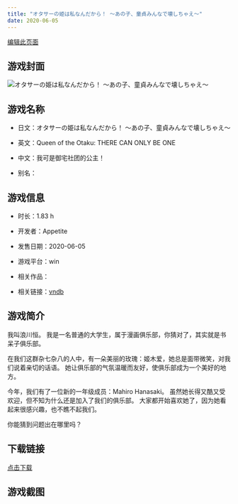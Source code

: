 ```yaml
---
title: "オタサーの姫は私なんだから！ ～あの子、童貞みんなで壊しちゃえ～"
date: 2020-06-05
---
```

[编辑此页面](https://github.com/ACG-3/ADV3-source/blob/main/source/_posts/games/%E3%82%AA%E3%82%BF%E3%82%B5%E3%83%BC%E3%81%AE%E5%A7%AB%E3%81%AF%E7%A7%81%E3%81%AA%E3%82%93%E3%81%A0%E3%81%8B%E3%82%89%EF%BC%81%20%EF%BD%9E%E3%81%82%E3%81%AE%E5%AD%90%E3%80%81%E7%AB%A5%E8%B2%9E%E3%81%BF%E3%82%93%E3%81%AA%E3%81%A7%E5%A3%8A%E3%81%97%E3%81%A1%E3%82%83%E3%81%88%EF%BD%9E.md)

## 游戏封面

![オタサーの姫は私なんだから！ ～あの子、童貞みんなで壊しちゃえ～](https%3A//pan.timero.xyz/onedrive/img_lib_001/%E3%82%AA%E3%82%BF%E3%82%B5%E3%83%BC%E3%81%AE%E5%A7%AB%E3%81%AF%E7%A7%81%E3%81%AA%E3%82%93%E3%81%A0%E3%81%8B%E3%82%89%EF%BC%81%20%EF%BD%9E%E3%81%82%E3%81%AE%E5%AD%90%E3%80%81%E7%AB%A5%E8%B2%9E%E3%81%BF%E3%82%93%E3%81%AA%E3%81%A7%E5%A3%8A%E3%81%97%E3%81%A1%E3%82%83%E3%81%88%EF%BD%9E_cover.avif)


## 游戏名称

- 日文：オタサーの姫は私なんだから！ ～あの子、童貞みんなで壊しちゃえ～
- 英文：Queen of the Otaku: THERE CAN ONLY BE ONE
- 中文：我可是御宅社团的公主！

- 别名：


## 游戏信息

- 时长：1.83 h
- 开发者：Appetite
- 发售日期：2020-06-05
- 游戏平台：win
- 相关作品：

- 相关链接：[vndb](https://vndb.org/v28695)


## 游戏简介

我叫浪川恒。
我是一名普通的大学生，属于漫画俱乐部，你猜对了，其实就是书呆子俱乐部。

在我们这群杂七杂八的人中，有一朵美丽的玫瑰：姬木爱，她总是面带微笑，对我们说着亲切的话语。
她让俱乐部的气氛温暖而友好，使俱乐部成为一个美好的地方。

今年，我们有了一位新的一年级成员：Mahiro Hanasaki。
虽然她长得又酷又受欢迎，但不知为什么还是加入了我们的俱乐部。
大家都开始喜欢她了，因为她看起来很感兴趣，也不瞧不起我们。

你能猜到问题出在哪里吗？




## 下载链接

[点击下载](https://pan.timero.xyz/onedrive/adv_lib_001/%E3%82%AA%E3%82%BF%E3%82%B5%E3%83%BC%E3%81%AE%E5%A7%AB%E3%81%AF%E7%A7%81%E3%81%AA%E3%82%93%E3%81%A0%E3%81%8B%E3%82%89%EF%BC%81%20%EF%BD%9E%E3%81%82%E3%81%AE%E5%AD%90%E3%80%81%E7%AB%A5%E8%B2%9E%E3%81%BF%E3%82%93%E3%81%AA%E3%81%A7%E5%A3%8A%E3%81%97%E3%81%A1%E3%82%83%E3%81%88%EF%BD%9E)


## 游戏截图


